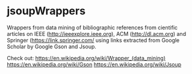 # jsoupWrappers

Wrappers from data mining of bibliographic references from cientific articles on IEEE (http://ieeexplore.ieee.org), ACM (http://dl.acm.org) and Springer (https://link.springer.com/ using links extracted from Google Scholar by Google Gson and Jsoup.

Check out:
https://en.wikipedia.org/wiki/Wrapper_(data_mining)
https://en.wikipedia.org/wiki/Gson
https://en.wikipedia.org/wiki/Jsoup
